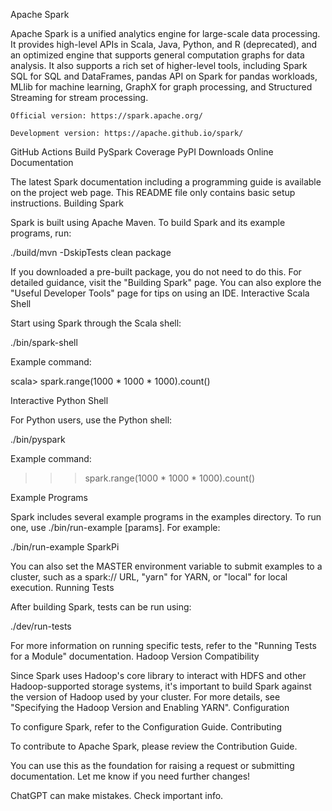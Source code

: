 Apache Spark

Apache Spark is a unified analytics engine for large-scale data processing. It provides high-level APIs in Scala, Java, Python, and R (deprecated), and an optimized engine that supports general computation graphs for data analysis. It also supports a rich set of higher-level tools, including Spark SQL for SQL and DataFrames, pandas API on Spark for pandas workloads, MLlib for machine learning, GraphX for graph processing, and Structured Streaming for stream processing.

    Official version: https://spark.apache.org/

    Development version: https://apache.github.io/spark/

GitHub Actions Build PySpark Coverage PyPI Downloads
Online Documentation

The latest Spark documentation including a programming guide is available on the project web page. This README file only contains basic setup instructions.
Building Spark

Spark is built using Apache Maven. To build Spark and its example programs, run:

./build/mvn -DskipTests clean package

If you downloaded a pre-built package, you do not need to do this. For detailed guidance, visit the "Building Spark" page. You can also explore the "Useful Developer Tools" page for tips on using an IDE.
Interactive Scala Shell

Start using Spark through the Scala shell:

./bin/spark-shell

Example command:

scala> spark.range(1000 * 1000 * 1000).count()

Interactive Python Shell

For Python users, use the Python shell:

./bin/pyspark

Example command:

>>> spark.range(1000 * 1000 * 1000).count()

Example Programs

Spark includes several example programs in the examples directory. To run one, use ./bin/run-example <class> [params]. For example:

./bin/run-example SparkPi

You can also set the MASTER environment variable to submit examples to a cluster, such as a spark:// URL, "yarn" for YARN, or "local" for local execution.
Running Tests

After building Spark, tests can be run using:

./dev/run-tests

For more information on running specific tests, refer to the "Running Tests for a Module" documentation.
Hadoop Version Compatibility

Since Spark uses Hadoop's core library to interact with HDFS and other Hadoop-supported storage systems, it's important to build Spark against the version of Hadoop used by your cluster. For more details, see "Specifying the Hadoop Version and Enabling YARN".
Configuration

To configure Spark, refer to the Configuration Guide.
Contributing

To contribute to Apache Spark, please review the Contribution Guide.

You can use this as the foundation for raising a request or submitting documentation. Let me know if you need further changes!


ChatGPT can make mistakes. Check important info.
